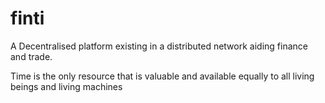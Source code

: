 # finti  

A Decentralised platform existing in a distributed network aiding finance and trade.  

Time is the only resource that is valuable and available equally to all living beings and living machines
